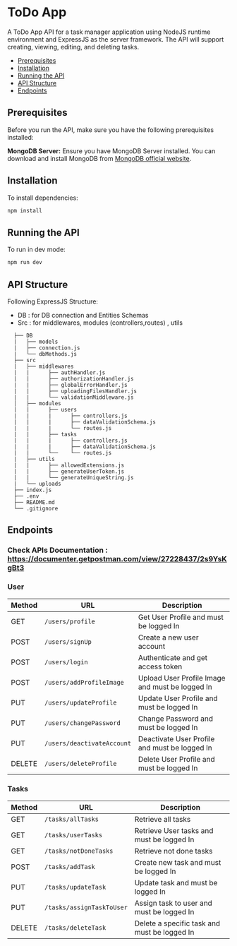 # ToDo App

A ToDo App API for a task manager application using NodeJS runtime environment and ExpressJS as the server framework.
The API will support creating, viewing, editing, and deleting tasks.

- [Prerequisites](#prerequisites)
- [Installation](#installation)
- [Running the API](#running-the-api)
- [API Structure](#api-structure)
- [Endpoints](#endpoints)

## Prerequisites

Before you run the API, make sure you have the following prerequisites installed:

**MongoDB Server:** Ensure you have MongoDB Server installed. You can download and install MongoDB from [MongoDB official website](https://www.mongodb.com/try/download/community).

## Installation

To install dependencies:

```bash
npm install
```

## Running the API

To run in dev mode:

```bash
npm run dev
```

## API Structure

Following ExpressJS Structure:

- DB : for DB connection and Entities Schemas
- Src : for middlewares, modules (controllers,routes) , utils

```
  ├── DB
  |   ├── models
  |   ├── connection.js
  |   └── dbMethods.js
  ├── src
  |   ├── middlewares
  |   |      ├── authHandler.js
  |   |      ├── authorizationHandler.js
  |   |      ├── globalErrorHandler.js
  |   |      ├── uploadingFilesHandler.js
  |   |      └── validationMiddleware.js
  │   ├── modules
  |   |      ├── users
  |   |      |      ├── controllers.js
  |   |      |      ├── dataValidationSchema.js
  |   |      |      └── routes.js
  |   |      ├── tasks
  |   |      |      ├── controllers.js
  |   |      |      ├── dataValidationSchema.js
  |   |      └──    └── routes.js
  |   ├── utils
  |   |      ├── allowedExtensions.js
  |   |      ├── generateUserToken.js
  |   |      └── generateUniqueString.js
  |   └── uploads
  ├── index.js
  ├── .env
  ├── README.md
  └── .gitignore
```

## Endpoints

### Check APIs Documentation : https://documenter.getpostman.com/view/27228437/2s9YsKgBt3

### User

| Method | URL                        | Description                                     |
| ------ | -------------------------- | ----------------------------------------------- |
| GET    | `/users/profile`           | Get User Profile and must be logged In          |
| POST   | `/users/signUp`            | Create a new user account                       |
| POST   | `/users/login`             | Authenticate and get access token               |
| POST   | `/users/addProfileImage`   | Upload User Profile Image and must be logged In |
| PUT    | `/users/updateProfile`     | Update User Profile and must be logged In       |
| PUT    | `/users/changePassword`    | Change Password and must be logged In           |
| PUT    | `/users/deactivateAccount` | Deactivate User Profile and must be logged In   |
| DELETE | `/users/deleteProfile`     | Delete User Profile and must be logged In       |

### Tasks

| Method | URL                       | Description                                  |
| ------ | ------------------------- | -------------------------------------------- |
| GET    | `/tasks/allTasks`         | Retrieve all tasks                           |
| GET    | `/tasks/userTasks`        | Retrieve User tasks and must be logged In    |
| GET    | `/tasks/notDoneTasks`     | Retrieve not done tasks                      |
| POST   | `/tasks/addTask`          | Create new task and must be logged In        |
| PUT    | `/tasks/updateTask`       | Update task and must be logged In            |
| PUT    | `/tasks/assignTaskToUser` | Assign task to user and must be logged In    |
| DELETE | `/tasks/deleteTask`       | Delete a specific task and must be logged In |
